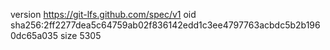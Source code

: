 version https://git-lfs.github.com/spec/v1
oid sha256:2ff2277dea5c64759ab02f836142edd1c3ee4797763acbdc5b2b1960dc65a035
size 5305
